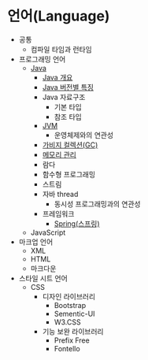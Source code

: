 # 언어(Language)

- 공통
  - 컴파일 타임과 런타임
- 프로그래밍 언어
  - [Java](./Java/)
    - [Java 개요](./contents/Java-Overview.md)
    - [Java 버전별 특징](./contents/Java-feature-by-version.md)
    - Java 자료구조
      - 기본 타입
      - 참조 타입
    - [JVM](./Java/contents/JVM.md)
      - 운영체제와의 연관성
    - [가비지 컬렉션(GC)](./Java/contents/Garbage-Collection.md)
    - [메모리 관리](./Java/contents/Java-memory-management.md)
    - 람다
    - 함수형 프로그래밍
    - 스트림
    - 자바 thread
      - 동시성 프로그래밍과의 연관성
    - 프레임워크
      - [Spring(스프링)](./Java/contents/Spring.md)
  - JavaScript
- 마크업 언어
  - XML
  - HTML
  - 마크다운
- 스타일 시트 언어
  - CSS
    - 디자인 라이브러리
      - Bootstrap
      - Sementic-UI
      - W3.CSS
    - 기능 보완 라이브러리
      - Prefix Free
      - Fontello
